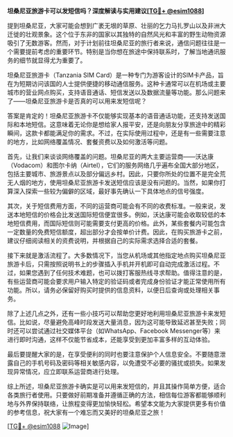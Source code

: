 **坦桑尼亚旅游卡可以发短信吗？深度解读与实用建议[[TG💪+ @esim1088](https://t.me/s/esim1088)]**

提到坦桑尼亚，大家可能会想到广袤无垠的草原、壮丽的乞力马扎罗山以及非洲大迁徙的壮观景象。这个位于东非的国家以其独特的自然风光和丰富的野生动物资源吸引了无数游客。然而，对于计划前往坦桑尼亚的旅行者来说，通信问题往往是一个需要提前考虑的重要环节。特别是当你想在旅途中保持联系时，了解当地通讯服务的细节就显得尤为重要了。

坦桑尼亚旅游卡（Tanzania SIM Card）是一种专门为游客设计的SIM卡产品，旨在为短期访问该国的人士提供便捷的移动通信服务。这种卡通常可以在机场或主要城市的营业网点购买，支持语音通话、短信发送以及数据流量等功能。那么问题来了——坦桑尼亚旅游卡是否真的可以用来发短信呢？

答案是肯定的！坦桑尼亚旅游卡不仅能够实现基本的语音通话功能，还支持发送国际和本地短信。这意味着无论你是想给家人报平安，还是向朋友分享旅途中的精彩瞬间，这款卡都能满足你的需求。不过，在实际使用过程中，还是有一些需要注意的地方，比如网络覆盖情况、套餐资费以及如何激活等问题。

首先，让我们来谈谈网络覆盖的问题。坦桑尼亚的两大主要运营商——沃达康（Vodacom）和图尔卡纳（Airtel），它们的服务网络几乎遍布全国大部分地区，包括主要城市、旅游景点以及部分偏远乡村。因此，只要你所处的位置不是完全荒无人烟的地方，使用坦桑尼亚旅游卡发送短信应该是没有问题的。当然，如果你打算深入探索一些较为偏僻的区域，最好事先确认一下具体地点的信号强度。

其次，关于短信费用方面，不同的运营商可能会有不同的收费标准。一般来说，发送本地短信的价格会比发送国际短信便宜很多。例如，沃达康可能会收取较低的本地短信费用，而国际短信则可能需要支付更高的价格。此外，某些套餐内可能包含一定数量的免费短信额度，超出部分才会按单价计费。因此，在购买旅游卡之前，建议仔细阅读相关的资费说明，并根据自己的实际需求选择合适的套餐。

接下来就是激活流程了。大多数情况下，当您从机场或其他指定地点购买坦桑尼亚旅游卡后，只需按照说明书上的步骤插入手机并开机即可自动完成激活过程。不过，如果您遇到了任何技术难题，也可以拨打客服热线寻求帮助。值得注意的是，有些运营商可能会要求用户输入特定的验证码或者完成身份验证才能正常使用所有功能。所以，请务必保留好购买时提供的信息资料，以便日后查询或处理相关事务。

除了上述几点之外，还有一些小技巧可以帮助您更好地利用坦桑尼亚旅游卡来发短信。比如说，尽量避免高峰时段发送大量消息，因为这可能导致延迟甚至失败；同时还可以尝试通过社交媒体平台（如WhatsApp、Facebook Messenger等）来进行即时沟通，这样不仅能节省成本，还能享受到更加丰富多样的互动体验。

最后要提醒大家的是，在享受便利的同时也要注意保护个人信息安全。不要随意泄露自己的手机号码及密码等相关敏感内容，以免遭受不必要的骚扰或损失。如果发现异常情况，应立即联系运营商进行处理。

综上所述，坦桑尼亚旅游卡确实是可以用来发短信的，并且其操作简单方便，适合各类旅行者使用。只要做好前期准备并遵循正确的方法，相信每位游客都能够顺利地与外界保持联络，让旅程变得更加愉快轻松。希望本文能为大家提供更多有价值的参考信息，祝大家有一个难忘而又美好的坦桑尼亚之旅！

[[TG💪+ @esim1088](https://t.me/s/esim1088) ![Image](https://i.postimg.cc/4NQfJmqS/Snipaste-2025-05-13-00-14-12.png)]